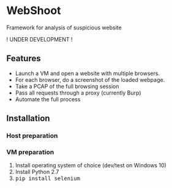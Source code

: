 # WebShoot
Framework for analysis of suspicious website

! UNDER DEVELOPMENT !

## Features

* Launch a VM and open a website with multiple browsers.
* For each browser, do a screenshot of the loaded webpage.
* Take a PCAP of the full browsing session
* Pass all requests through a proxy (currently Burp)
* Automate the full process

## Installation

### Host preparation

### VM preparation

1. Install operating system of choice (dev/test on Windows 10)
1. Install Python 2.7
1. <tt>pip install selenium</tt>


